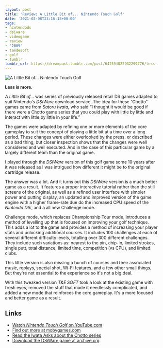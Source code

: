 ```yaml
---
layout: post
title: 'Review: A Little Bit of... Nintendo Touch Golf'
date: '2021-02-08T23:16:18+00:00'
tags:
- nintendods
- dsiware
- videogame
- review
- '2009'
- tandesoft
- golf
- tumblr
tumblr_url: https://dreampast.tumblr.com/post/642594822932299776/less-is-more-a-little-bit-of-was-series-of
---
```

<img src="https://64.media.tumblr.com/546aa32a2609ee8acd21f7af1c614fc0/e67b3d718f0a17b4-6f/s2048x3072/20144b929630388d0f929e09819d0db65a3c614a.jpg" data-orig-height="408" data-orig-width="272" data-media-key="546aa32a2609ee8acd21f7af1c614fc0:e67b3d718f0a17b4-6f" alt="A Little Bit of... Nintendo Touch Golf">

**Less is more.**

_A Little Bit of…_ was series of previously released retail DS games adapted to suit Nintendo's _DSiWare_ download service. The idea for these “Chotto” games came from _Satoru Iwata_, who said “I thought it would be good if there were a Chotto game series that you could play with little by little and interact with little by little in your life.”

The games were adapted by refining one or more elements of the core gameplay to suit the concept of playing a little bit at a time over a long period. These changes were either overlooked by the press, or described as a bad thing, but closer inspection shows that the changes were well considered and well executed. And in the case of this particular game by a largely different team than the original game.

I played through the _DSiWare_ version of this golf game some 10 years after it was released as I was intrigued how different it might be to the original cartridge release.

The answer was a lot. And it turns out this _DSiWare_ version is a much better game as a result. It features a proper interactive tutorial rather than the still screens of the original, as well as a refined user interface with simpler power and putting display, an updated and improved version of the game engine with a higher frame-rate due do the increased CPU speed of the _Nintendo DSi_, and a all new Challenge mode.

Challenge mode, which replaces Championship Tour mode, introduces a method of levelling up that is focused on improving your golf technique. This adds a lot to the game and provides a method of increasing your player stats and unlocking additional courses. It includes 100 challenges at each of several different difficulty levels, totalling over 300 different challenges. They include such variations as: nearest to the pin, chip-in, limited strokes, single putt, total distance, limited time, competition (vs CPU), and limited clubs.

This little version is also missing a bunch of courses and their associated music, replays, special shot, Wi-Fi features, and a few other small things. But they're not essential to the experience so it's not a big deal.

With this tweaked version _T&E SOFT_ took a look at the existing game with fresh eyes, removed the stuff that made it needlessly complicated, and added a new mode that reinforces the core gameplay. It's a more focused and better game as a result.

## Links

- [Watch _Nintendo Touch Golf_ on YouTube.com](https://www.youtube.com/watch?v=Ch5Ui4RLFbk)
- [Find out more at mobygames.com](https://www.mobygames.com/game/true-swing-golf)
- [Read the Iwata Asks about the Chotto series](https://t.umblr.com/redirect?z=https%3A%2F%2Fwww.nintendo.co.uk%2FIwata-Asks%2FIwata-Asks-Nintendo-DSi%2FVolume-6-A-little-bit-of-brain-training%2F1-Chotto-%2F1-Chotto--1049361.html&t=ZTM3ZTJjM2IzZmI4MWRjMTBkMmQwZGM0ZGU4YzZiMWUyM2E5MzZiZSwzYzY0NDgzMzgzMTMyZDY0M2ZmM2I2MWM5NGZjZjU4YmQ3MjA0YmFj&ts=1613041554)
- [Download the DSiWare game at archive.org](https://archive.org/download/no-intro-nintendo-nintendo-dsi-digital)
